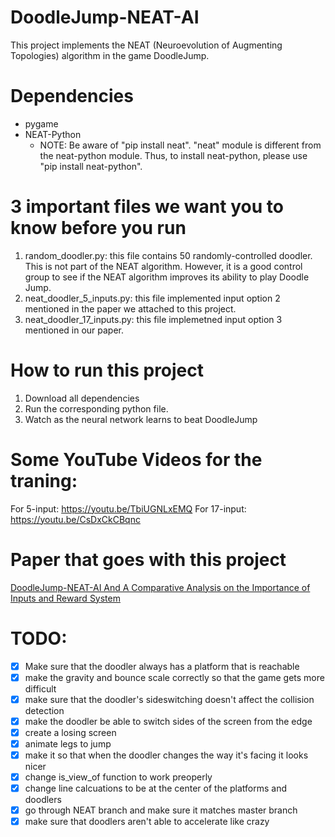 # DoodleJump-NEAT-AI
This project implements the NEAT (Neuroevolution of Augmenting Topologies) algorithm in the game DoodleJump.

# Dependencies
- pygame
- NEAT-Python
    - NOTE: Be aware of "pip install neat". "neat" module is different from the neat-python module. Thus, to install neat-python, please use "pip install neat-python".

# 3 important files we want you to know before you run
1. random_doodler.py: this file contains 50 randomly-controlled doodler. This is not part of the NEAT algorithm. However, it is a good control group to see if the NEAT algorithm improves its ability to play Doodle Jump.
2. neat_doodler_5_inputs.py: this file implemented input option 2 mentioned in the paper we attached to this project.
3. neat_doodler_17_inputs.py: this file implemetned input option 3 mentioned in our paper.

# How to run this project
1. Download all dependencies
2. Run the corresponding python file.
3. Watch as the neural network learns to beat DoodleJump

# Some YouTube Videos for the traning:
For 5-input: https://youtu.be/TbiUGNLxEMQ
For 17-input: https://youtu.be/CsDxCkCBqnc

# Paper that goes with this project
[DoodleJump-NEAT-AI And A Comparative Analysis on the Importance of Inputs and Reward System](https://docs.google.com/document/d/1TV9vBYJhPeZkpovewtvGCP9XhaJxFoFu_eLgzjcz0Vw/edit?usp=sharing)

# TODO:

- [x] Make sure that the doodler always has a platform that is reachable
- [x] make the gravity and bounce scale correctly so that the game gets more difficult
- [x] make sure that the doodler's sideswitching doesn't affect the collision detection
- [x] make the doodler be able to switch sides of the screen from the edge
- [x] create a losing screen
- [x] animate legs to jump
- [x] make it so that when the doodler changes the way it's facing it looks nicer
- [x] change is_view_of function to work preoperly
- [x] change line calcuations to be at the center of the platforms and doodlers
- [x] go through NEAT branch and make sure it matches master branch
- [x] make sure that doodlers aren't able to accelerate like crazy